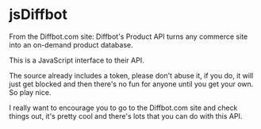 jsDiffbot
=========

From the Diffbot.com site: Diffbot's Product API turns any commerce site into an on-demand product database. 

This is a JavaScript interface to their API.

The source already includes a token, please don't abuse it, if you do, it will just get blocked and then there's no fun 
for anyone until you get your own. So play nice.

I really want to encourage you to go to the Diffbot.com site and check things out, it's pretty cool and there's lots that
you can do with this API.

